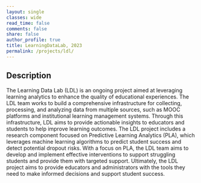 ```yaml
---
layout: single
classes: wide
read_time: false
comments: false
share: false
author_profile: true
title: LearningDataLab, 2023
permalink: /projects/ldl/
---
```


## Description

The Learning Data Lab (LDL) is an ongoing project aimed at leveraging learning analytics to enhance the quality of educational experiences. The LDL team works to build a comprehensive infrastructure for collecting, processing, and analyzing data from multiple sources, such as MOOC platforms and institutional learning management systems. Through this infrastructure, LDL aims to provide actionable insights to educators and students to help improve learning outcomes. The LDL project includes a research component focused on Predictive Learning Analytics (PLA), which leverages machine learning algorithms to predict student success and detect potential dropout risks. With a focus on PLA, the LDL team aims to develop and implement effective interventions to support struggling students and provide them with targeted support. Ultimately, the LDL project aims to provide educators and administrators with the tools they need to make informed decisions and support student success.
